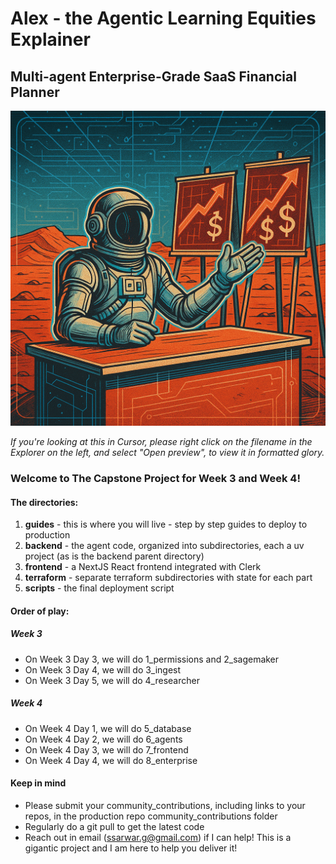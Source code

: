 # Alex - the Agentic Learning Equities Explainer

## Multi-agent Enterprise-Grade SaaS Financial Planner

![Course Image](assets/alex.png)

_If you're looking at this in Cursor, please right click on the filename in the Explorer on the left, and select "Open preview", to view it in formatted glory._

### Welcome to The Capstone Project for Week 3 and Week 4!

#### The directories:

1. **guides** - this is where you will live - step by step guides to deploy to production
2. **backend** - the agent code, organized into subdirectories, each a uv project (as is the backend parent directory)
3. **frontend** - a NextJS React frontend integrated with Clerk
4. **terraform** - separate terraform subdirectories with state for each part
5. **scripts** - the final deployment script

#### Order of play:

##### Week 3

- On Week 3 Day 3, we will do 1_permissions and 2_sagemaker
- On Week 3 Day 4, we will do 3_ingest
- On Week 3 Day 5, we will do 4_researcher

##### Week 4

- On Week 4 Day 1, we will do 5_database
- On Week 4 Day 2, we will do 6_agents
- On Week 4 Day 3, we will do 7_frontend
- On Week 4 Day 4, we will do 8_enterprise

#### Keep in mind

- Please submit your community_contributions, including links to your repos, in the production repo community_contributions folder
- Regularly do a git pull to get the latest code
- Reach out in  email (ssarwar.g@gmail.com) if I can help! This is a gigantic project and I am here to help you deliver it!
